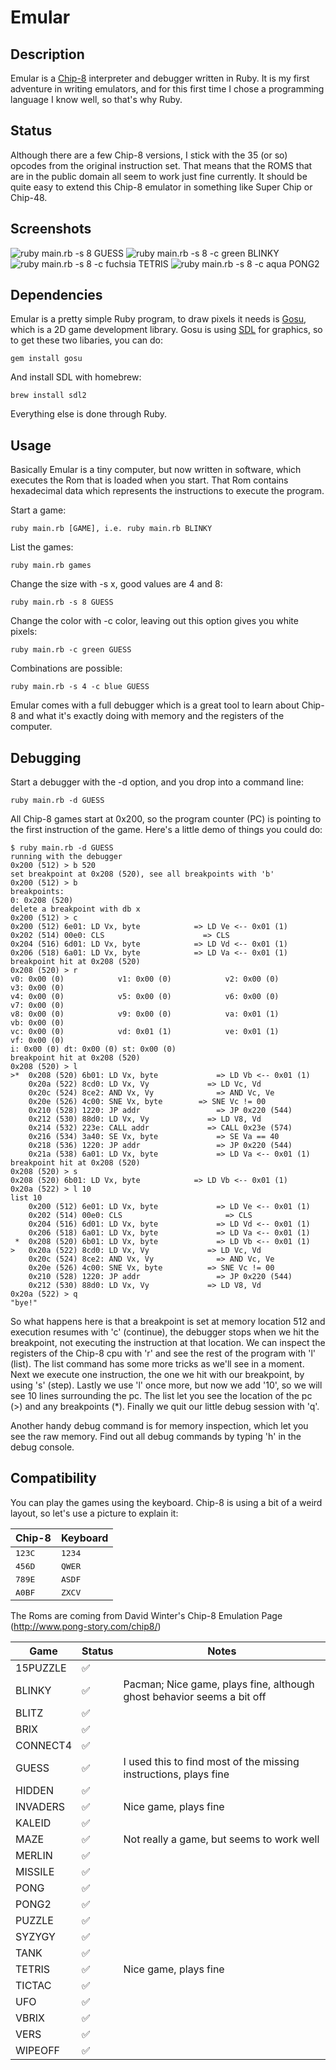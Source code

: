 # Emular

## Description
Emular is a [Chip-8](https://en.wikipedia.org/wiki/CHIP-8) interpreter and debugger written in Ruby. It is my first adventure in writing emulators, and for this first time I chose a programming language I know well, so that's why Ruby.

## Status
Although there are a few Chip-8 versions, I stick with the 35 (or so) opcodes from the original instruction set. That means that the ROMS that are in the public domain all seem to work just fine currently. It should be quite easy to extend this Chip-8 emulator in something like Super Chip or Chip-48.

## Screenshots
![ruby main.rb -s 8 GUESS](screenshots/guess.png)
![ruby main.rb -s 8 -c green BLINKY](screenshots/blinky.png)
![ruby main.rb -s 8 -c fuchsia TETRIS](screenshots/tetris.png)
![ruby main.rb -s 8 -c aqua PONG2](screenshots/pong2.png)

## Dependencies
Emular is a pretty simple Ruby program, to draw pixels it needs is [Gosu](https://www.libgosu.org/ruby.html), which is a 2D game development library. Gosu is using [SDL](https://www.libsdl.org) for graphics, so to get these two libaries, you can do:

```
gem install gosu
```

And install SDL with homebrew:

```
brew install sdl2
```

Everything else is done through Ruby.

## Usage
Basically Emular is a tiny computer, but now written in software, which executes the Rom that is loaded when you start. That Rom contains hexadecimal data which represents the instructions to execute the program.

Start a game: 

```
ruby main.rb [GAME], i.e. ruby main.rb BLINKY
```

List the games: 

```
ruby main.rb games
```

Change the size with -s x, good values are 4 and 8: 

```
ruby main.rb -s 8 GUESS
```

Change the color with -c color, leaving out this option gives you white pixels: 

```
ruby main.rb -c green GUESS
```

Combinations are possible: 

```
ruby main.rb -s 4 -c blue GUESS
```


Emular comes with a full debugger which is a great tool to learn about Chip-8 and what it's exactly doing with memory and the registers of the computer.

## Debugging
Start a debugger with the -d option, and you drop into a command line: 

```
ruby main.rb -d GUESS
```

All Chip-8 games start at 0x200, so the program counter (PC) is pointing to the first instruction of the game. Here's a little demo of things you could do:
```
$ ruby main.rb -d GUESS
running with the debugger
0x200 (512) > b 520
set breakpoint at 0x208 (520), see all breakpoints with 'b'
0x200 (512) > b
breakpoints:
0: 0x208 (520)
delete a breakpoint with db x
0x200 (512) > c
0x200 (512) 6e01: LD Vx, byte			 => LD Ve <-- 0x01 (1)
0x202 (514) 00e0: CLS				       => CLS
0x204 (516) 6d01: LD Vx, byte			 => LD Vd <-- 0x01 (1)
0x206 (518) 6a01: LD Vx, byte			 => LD Va <-- 0x01 (1)
breakpoint hit at 0x208 (520)
0x208 (520) > r
v0: 0x00 (0)			v1: 0x00 (0)			v2: 0x00 (0)			v3: 0x00 (0)		
v4: 0x00 (0)			v5: 0x00 (0)			v6: 0x00 (0)			v7: 0x00 (0)		
v8: 0x00 (0)			v9: 0x00 (0)			va: 0x01 (1)			vb: 0x00 (0)		
vc: 0x00 (0)			vd: 0x01 (1)			ve: 0x01 (1)			vf: 0x00 (0)		
i: 0x00 (0) dt: 0x00 (0) st: 0x00 (0)
breakpoint hit at 0x208 (520)
0x208 (520) > l
>*  0x208 (520) 6b01: LD Vx, byte			  => LD Vb <-- 0x01 (1)
    0x20a (522) 8cd0: LD Vx, Vy			    => LD Vc, Vd
    0x20c (524) 8ce2: AND Vx, Vy			  => AND Vc, Ve
    0x20e (526) 4c00: SNE Vx, byte		  => SNE Vc != 00
    0x210 (528) 1220: JP addr			      => JP 0x220 (544)
    0x212 (530) 88d0: LD Vx, Vy			    => LD V8, Vd
    0x214 (532) 223e: CALL addr			    => CALL 0x23e (574)
    0x216 (534) 3a40: SE Vx, byte			  => SE Va == 40
    0x218 (536) 1220: JP addr			      => JP 0x220 (544)
    0x21a (538) 6a01: LD Vx, byte			  => LD Va <-- 0x01 (1)
breakpoint hit at 0x208 (520)
0x208 (520) > s
0x208 (520) 6b01: LD Vx, byte			 => LD Vb <-- 0x01 (1)
0x20a (522) > l 10
list 10
    0x200 (512) 6e01: LD Vx, byte			  => LD Ve <-- 0x01 (1)
    0x202 (514) 00e0: CLS				        => CLS
    0x204 (516) 6d01: LD Vx, byte			  => LD Vd <-- 0x01 (1)
    0x206 (518) 6a01: LD Vx, byte			  => LD Va <-- 0x01 (1)
 *  0x208 (520) 6b01: LD Vx, byte			  => LD Vb <-- 0x01 (1)
>   0x20a (522) 8cd0: LD Vx, Vy			    => LD Vc, Vd
    0x20c (524) 8ce2: AND Vx, Vy			  => AND Vc, Ve
    0x20e (526) 4c00: SNE Vx, byte			=> SNE Vc != 00
    0x210 (528) 1220: JP addr			      => JP 0x220 (544)
    0x212 (530) 88d0: LD Vx, Vy			    => LD V8, Vd
0x20a (522) > q
"bye!"
```

So what happens here is that a breakpoint is set at memory location 512 and execution resumes with 'c' (continue), the debugger stops when we hit the breakpoint, not executing the instruction at that location. We can inspect the registers of the Chip-8 cpu with 'r' and see the rest of the program with 'l' (list). The list command has some more tricks as we'll see in a moment. Next we execute one instruction, the one we hit with our breakpoint, by using 's' (step). Lastly we use 'l' once more, but now we add '10', so we will see 10 lines surrounding the pc. The list let you see the location of the pc (>) and any breakpoints (*). Finally we quit our little debug session with 'q'.

Another handy debug command is for memory inspection, which let you see the raw memory. Find out all debug commands by typing 'h' in the debug console.


## Compatibility
You can play the games using the keyboard. Chip-8 is using a bit of a weird layout, so let's use a picture to explain it:

| Chip-8 | Keyboard |
| --- | --- |
| <kbd>1</kbd><kbd>2</kbd><kbd>3</kbd><kbd>C</kbd> | <kbd>1</kbd><kbd>2</kbd><kbd>3</kbd><kbd>4</kbd> |
| <kbd>4</kbd><kbd>5</kbd><kbd>6</kbd><kbd>D</kbd> | <kbd>Q</kbd><kbd>W</kbd><kbd>E</kbd><kbd>R</kbd> |
| <kbd>7</kbd><kbd>8</kbd><kbd>9</kbd><kbd>E</kbd> | <kbd>A</kbd><kbd>S</kbd><kbd>D</kbd><kbd>F</kbd> |
| <kbd>A</kbd><kbd>0</kbd><kbd>B</kbd><kbd>F</kbd> | <kbd>Z</kbd><kbd>X</kbd><kbd>C</kbd><kbd>V</kbd> |

The Roms are coming from David Winter's Chip-8 Emulation Page (http://www.pong-story.com/chip8/)

| Game | Status | Notes |
| --- | --- | --- |
| 15PUZZLE | ✅ | |
| BLINKY | ✅ | Pacman; Nice game, plays fine, although ghost behavior seems a bit off |
| BLITZ | ✅ |  |
| BRIX | ✅ |  |
| CONNECT4 | ✅ | |
| GUESS | ✅ | I used this to find most of the missing instructions, plays fine |
| HIDDEN | ✅ | |
| INVADERS | ✅ | Nice game, plays fine |
| KALEID | ✅ |  |
| MAZE | ✅ | Not really a game, but seems to work well |
| MERLIN | ✅ | |
| MISSILE | ✅ | |
| PONG | ✅ | |
| PONG2 | ✅ |  |
| PUZZLE | ✅ | |
| SYZYGY | ✅ | |
| TANK | ✅ | |
| TETRIS | ✅ | Nice game, plays fine |
| TICTAC | ✅ | |
| UFO | ✅ | |
| VBRIX | ✅ | |
| VERS | ✅ | |
| WIPEOFF | ✅ | |
